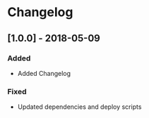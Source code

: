 # Changelog

## [1.0.0] - 2018-05-09

### Added

- Added Changelog

### Fixed

- Updated dependencies and deploy scripts